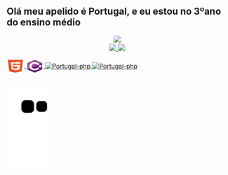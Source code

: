 
## Olá meu apelido é Portugal, e eu estou no 3ºano do ensino médio

<div align="center">
  <a href="https://github.com/JVtristaoAC">
  <img height="200em" src="http://github-readme-streak-stats.herokuapp.com?user=JVtristaoAC&theme=dark"/> <br>
  <img height="150em" src="https://github-readme-stats.vercel.app/api?username=JVtristaoAC&show_icons=true&theme=gotham&include_all_commits=true&count_private=true"/>
  <img height="150em" src="https://github-readme-stats.vercel.app/api/top-langs/?username=JVtristaoAC&layout=compact&langs_count=7&theme=gotham&bg_color=#071a16"/>
</div>
   
  
  <div style="display: inline_block"><br>
  <img align="center" alt="Portugal-HTML" height="30" width="40" src="https://raw.githubusercontent.com/devicons/devicon/master/icons/html5/html5-original.svg">
  <img align="center" alt="Portugal-Csharp" height="30" width="40" src="https://raw.githubusercontent.com/devicons/devicon/master/icons/csharp/csharp-original.svg">
  <img align="center" alt="Portugal-php" height="30" width="40" src="https://cdn.jsdelivr.net/gh/devicons/devicon/icons/php/php-plain.svg" />
  <img align="center" alt="Portugal-php" height="30" width="40" src="https://cdn.jsdelivr.net/gh/devicons/devicon/icons/css3/css3-original.svg" />
</div>

## 
  
  
  ![Snake animation](https://github.com/JVtristaoAC/JVtristaoAC/blob/output/github-contribution-grid-snake.svg)

